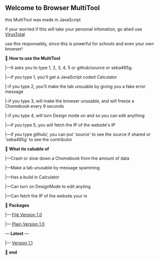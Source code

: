 **Welcome to Browser MultiTool**
-

this MultiTool was made in JavaScript

if your worried if this will take your personal infomation, go ahed use [VirusTotal](https://www.virustotal.com/gui/home/upload)

use this responsebly, since this is powerful for schools and even your own browser!

📁 **How to use the MultiTool**

|—It asks you to type 1, 2, 3, 4, 5 or github/source or seba495g.

|—if you type 1, you'll get a JavaScript coded Calculator

|-if you type 2, you'll make the tab unsuable by giving you a fake error message

|-if you type 3, will make the browser unusable, and will freeze a Chomebook every 9 seconds

|-if you type 4, will turn Design mode on and so you can edit anything

|—if you type 5, you will fetch the IP of the website's IP

|—if you type github/, you can put 'source' to see the source if shared or 'seba495g' to see the contributor

📁 **What its cabable of**

|—Crash or slow down a Chomebook from the amount of data

|—Make a tab unusable by message spamming

|—Has a build in Calculator

|—Can turn on DesignMode to edit anyting

|—Can fetch the IP of the website your in

📁 **Packages**

|— [File Version 1.0](https://github.com/sebastian-sestaliuc/MultiTool-for-browser/releases/tag/untagged-8c4b74e6065bc985a849)

|— [Plain Version 1.0](https://github.com/sebastian-sestaliuc/MultiTool-for-browser/releases/tag/untagged-f03fd2da5d5c0e3db887
)

— **Latest** —

|— [Version 1.1](https://github.com/seba495g/MultiTool-for-browser/releases/tag/untagged-af3b3e0ef39c2e8425b5)

📁 **end**
